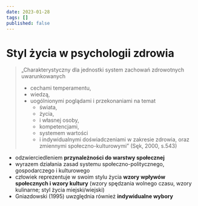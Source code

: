 ```yaml
---
date: 2023-01-28
tags: []
published: false
---
```

# Styl życia w psychologii zdrowia

> „Charakterystyczny dla jednostki system zachowań zdrowotnych uwarunkowanych 
> - cechami temperamentu, 
> - wiedzą, 
> - uogólnionymi poglądami i przekonaniami na temat 
> 	- świata, 
> 	- życia, 
> 	- i własnej osoby, 
> 	- kompetencjami,
> 	- systemem wartości 
> 	- i indywidualnymi doświadczeniami w zakresie zdrowia,
> oraz zmiennymi społeczno-kulturowymi” (Sęk, 2000, s.543)

- odzwierciedleniem **przynależności do warstwy społecznej**
- wyrazem działania zasad systemu społeczno-politycznego, gospodarczego i kulturowego
- człowiek reprezentuje w swoim stylu życia **wzory wpływów społecznych i wzory kultury** (wzory spędzania wolnego czasu, wzory kulinarne; styl życia miejski/wiejski)
- Gniazdowski (1995) uwzględnia również **indywidualne wybory** 